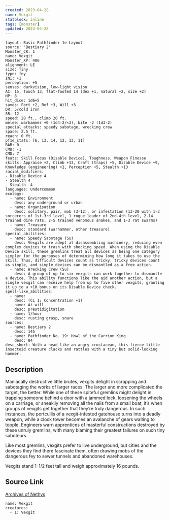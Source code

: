 ```yaml
---
created: 2023-04-28
name: Vexgit
statblock: inline
tags: [monster]
updated: 2023-04-28
---
```

```statblock
layout: Basic Pathfinder 1e Layout
source: "Bestiary 2"
Monster_CR: 1
name: Vexgit
Monster_XP: 400
alignment: LE
size: Tiny
type: fey
INI: +1
perception: +5
senses: darkvision, low-light vision
AC: 15, touch 13, flat-footed 14 (dex +1, natural +2, size +2)
HP: 8
hit_dice: 1d6+5
saves: Fort +2, Ref +3, Will +3
DR: 5/cold iron
SR: 12
speed: 20 ft., climb 20 ft.
melee: warhammer +0 (1d4-2/×3), bite -2 (1d3-2)
special_attacks: speedy sabotage, wrecking crew
space: 2.5 ft.
reach: 0 ft.
pf1e_stats: [6, 13, 14, 12, 13, 11]
BAB: 0
CMB: -1
CMD: 7
feats: Skill Focus (Disable Device), Toughness, Weapon Finesse
skills: Appraise +2, Climb +13, Craft (traps) +5, Disable Device +9, Knowledge (engineering) +2, Perception +5, Stealth +13
racial_modifiers:
- Disable Device 4
- Stealth 4
- Stealth -4
languages: Undercommon
ecology:
  - name: Environment
    desc: any underground or urban
  - name: Organisation
    desc: solitary, pair, mob (3-12), or infestation (13-20 with 1-3 sorcerers of 1st-3rd level, 1 rogue leader of 2nd-4th level, 2-14 trained dire rats, 2-5 trained venomous snakes, and 1-3 rat swarms)
  - name: Treasure
    desc: standard (warhammer, other treasure)
special_abilities:
  - name: Speedy Sabotage (Su)
    desc: Vexgits are adept at disassembling machinery, reducing even complex devices to trash with shocking speed. When using the Disable Device skill, these gremlins treat all devices as being one category simpler for the purposes of determining how long it takes to use the skill. Thus, difficult devices count as tricky, tricky devices count as simple, and simple devices can be dismantled as a free action.
  - name: Wrecking Crew (Su)
    desc: A group of up to six vexgits can work together to dismantle a device. This ability functions like the aid another action, but a single vexgit can receive help from up to five other vexgits, granting it up to a +10 bonus on its Disable Device check.
spell-like_abilities:
  - name:
    desc: (CL 1; Concentration +1)
  - name: At will
    desc: prestidigitation
  - name: 1/hour
    desc: rusting grasp, snare
sources:
  - name: Bestiary 2
    desc: 145
  - name: Pathfinder No. 19: Howl of the Carrion King
    desc: 84
desc_short: With a head like an angry crustacean, this fierce little insectoid creature clacks and rattles with a tiny but solid-looking hammer.
```
## Description
Maniacally destructive little brutes, vexgits delight in scrapping and sabotaging the works of larger races. The larger and more complicated the target, the better. While one of these spiteful gremlins might delight in trapping someone behind a door with a jammed lock, loosening the wheels on a carriage, or sneakily removing all the nails from a small boat, it’s when groups of vexgits get together that they’re truly dangerous. In such instances, the portcullis of a vexgit-infested gatehouse turns into a deadly weapon, while a clock tower becomes an avalanche of gears waiting to topple. Engineers warn apprentices of masterful constructions destroyed by these unruly gremlins, with many blaming their greatest failures on such tiny saboteurs.

Like most gremlins, vexgits prefer to live underground, but cities and the devices they find there fascinate them, often drawing mobs of the dangerous fey to sewer tunnels and abandoned warehouses.

Vexgits stand 1-1/2 feet tall and weigh approximately 16 pounds.
## Source Link
[Archives of Nethys](https://aonprd.com/MonsterDisplay.aspx?ItemName=Vexgit)
```encounter-table
name: Vexgit
creatures:
  - 1: Vexgit
```

